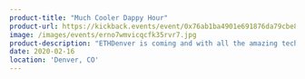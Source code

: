 ```yaml
---
product-title: "Much Cooler Dappy Hour"
product-url: https://kickback.events/event/0x76ab1ba4901e691876da79cbe8dbda4e5b3a2bdc
image: /images/events/erno7wmvicqcfk35rvr7.jpg
product-description: "ETHDenver is coming and with all the amazing tech being built and tested we couldn't resist throwing another Dai Dappy Hour. Before you say farewell to this awesome week of building, join us on Sunday night at Stoney's for a classic crypto-conference afterparty filled with burner wallets, quirky drink names, visualized transaction data, competitive charity fundraising, and more."  
date: 2020-02-16
location: 'Denver, CO'
---
```

